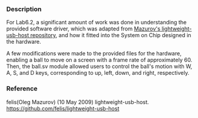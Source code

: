 ### Description
For Lab6.2, a significant amount of work was done in understanding the provided software driver, which was adapted from [Mazurov's lightweight-usb-host repository](https://github.com/felis/lightweight-usb-host), and how it fitted into the System on Chip designed in the hardware.

A few modifications were made to the provided files for the hardware, enabling a ball to move on a screen with a frame rate of approximately 60. Then, the ball.sv module allowed users to control the ball's motion with W, A, S, and D keys, corresponding to up, left, down, and right, respectively.

### Reference
felis(Oleg Mazurov) (10 May 2009) lightweight-usb-host. https://github.com/felis/lightweight-usb-host
